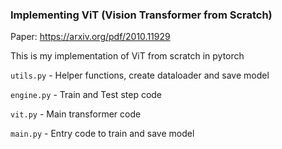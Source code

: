 ### Implementing ViT (Vision Transformer from Scratch)

Paper: https://arxiv.org/pdf/2010.11929

This is my implementation of ViT from scratch in pytorch

`utils.py` - Helper functions, create dataloader and save model

`engine.py` - Train and Test step code

`vit.py` - Main transformer code

`main.py` - Entry code to train and save model
